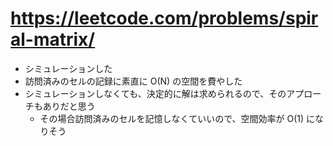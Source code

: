 # https://leetcode.com/problems/spiral-matrix/

- シミュレーションした
- 訪問済みのセルの記録に素直に O(N) の空間を費やした
- シミュレーションしなくても、決定的に解は求められるので、そのアプローチもありだと思う
  - その場合訪問済みのセルを記憶しなくていいので、空間効率が O(1) になりそう
